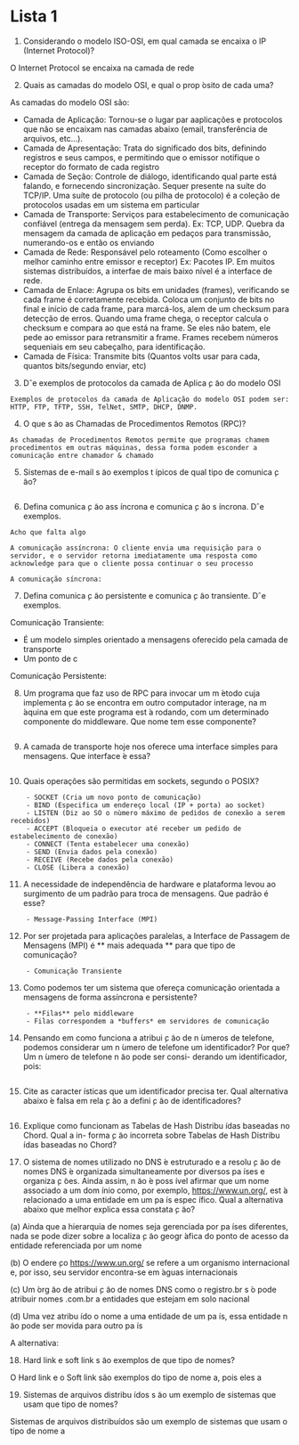 # Lista 1

1. Considerando o modelo ISO-OSI, em qual camada se encaixa o IP (Internet Protocol)?

O Internet Protocol se encaixa na camada de rede

2. Quais as camadas do modelo OSI, e qual o prop ́osito de cada uma?

As camadas do modelo OSI são:

- Camada de Aplicação: Tornou-se o lugar par aaplicações e protocolos que não se encaixam nas camadas abaixo (email, transferência de arquivos, etc...).
- Camada de Apresentação: Trata do significado dos bits, definindo registros e seus campos, e permitindo que o emissor notifique o receptor do formato de cada registro
- Camada de Seção: Controle de diálogo, identificando qual parte está falando, e fornecendo sincronização. Sequer presente na suíte do TCP/IP. Uma suíte de protocolo (ou pilha de protocolo) é a coleção de protocolos usadas em um sistema em particular
- Camada de Transporte: Serviços para estabelecimento de comunicação confiável (entrega da mensagem sem perda). Ex: TCP, UDP. Quebra da mensagem da camada de aplicação em pedaços para transmissão, numerando-os e então os enviando
- Camada de Rede: Responsável pelo roteamento (Como escolher o melhor caminho entre emissor e receptor) Ex: Pacotes IP. Em muitos sistemas distribuídos, a interfae de mais baixo nível é a interface de rede.
- Camada de Enlace: Agrupa os bits em unidades (frames), verificando se cada frame é corretamente recebida. Coloca um conjunto de bits no final e início de cada frame, para marcá-los, alem de um checksum para detecção de erros. Quando uma frame chega, o receptor calcula o checksum e compara ao que está na frame. Se eles não batem, ele pede ao emissor para retransmitir a frame. Frames recebem números sequeniais em seu cabeçalho, para identificação.
- Camada de Física: Transmite bits (Quantos volts usar para cada, quantos bits/segundo enviar, etc)

3. Dˆe exemplos de protocolos da camada de Aplica ̧c ̃ao do modelo OSI

```
Exemplos de protocolos da camada de Aplicação do modelo OSI podem ser: HTTP, FTP, TFTP, SSH, TelNet, SMTP, DHCP, DNMP.
```

4. O que s ̃ao as Chamadas de Procedimentos Remotos (RPC)?

```
As chamadas de Procedimentos Remotos permite que programas chamem procedimentos em outras máquinas, dessa forma podem esconder a comunicação entre chamador & chamado
```

5. Sistemas de e-mail s ̃ao exemplos t ́ıpicos de qual tipo de comunica ̧c ̃ao?

```
```

6. Defina comunica ̧c ̃ao ass ́ıncrona e comunica ̧c ̃ao s ́ıncrona. Dˆe exemplos.

```
Acho que falta algo

A comunicação assíncrona: O cliente envia uma requisição para o servidor, e o servidor retorna imediatamente uma resposta como acknowledge para que o cliente possa continuar o seu processo

A comunicação síncrona:
```

7. Defina comunica ̧c ̃ao persistente e comunica ̧c ̃ao transiente. Dˆe exemplos.

Comunicação Transiente:

- É um modelo simples orientado a mensagens oferecido pela camada de transporte
- Um ponto de c

Comunicação Persistente:

8. Um programa que faz uso de RPC para invocar um m ́etodo cuja implementa ̧c ̃ao se encontra em outro computador interage, na m ́aquina em que este programa est ́a rodando, com um determinado componente do middleware. Que nome tem esse componente?

```
```

9. A camada de transporte hoje nos oferece uma interface simples para mensagens. Que interface  ́e essa?

```
```

10. Quais operações são permitidas em sockets, segundo o POSIX?

```
	- SOCKET (Cria um novo ponto de comunicação)
	- BIND (Especifica um endereço local (IP + porta) ao socket)
	- LISTEN (Diz ao SO o nùmero máximo de pedidos de conexão a serem recebidos)
	- ACCEPT (Bloqueia o executor até receber um pedido de estabelecimento de conexão)
	- CONNECT (Tenta estabelecer uma conexão)
	- SEND (Envia dados pela conexão)
	- RECEIVE (Recebe dados pela conexão)
	- CLOSE (Libera a conexão)
```

11. A necessidade de independência de hardware e plataforma levou ao surgimento de um padrão para troca de mensagens. Que padrão é esse?

```
	- Message-Passing Interface (MPI)
```

12. Por ser projetada para aplicações paralelas, a Interface de Passagem de Mensagens (MPI) é ** mais adequada ** para que tipo de comunicação?

```
	- Comunicação Transiente
```

13. Como podemos ter um sistema que ofereça comunicação orientada a mensagens de forma assı́ncrona e persistente?

```
	- **Filas** pelo middleware
	- Filas correspondem a *buffers* em servidores de comunicação
```


14. Pensando em como funciona a atribui ̧c ̃ao de n ́umeros de telefone, podemos considerar um n ́umero de telefone um identificador? Por que? Um n ́umero de telefone n ̃ao pode ser consi- derando um identificador, pois:

```
```

15. Cite as caracter ́ısticas que um identificador precisa ter. Qual alternativa abaixo  ́e falsa em rela ̧c ̃ao a defini ̧c ̃ao de identificadores?

```
```

16. Explique como funcionam as Tabelas de Hash Distribu ́ıdas baseadas no Chord. Qual a in- forma ̧c ̃ao incorreta sobre Tabelas de Hash Distribu ́ıdas baseadas no Chord?


17. O sistema de nomes utilizado no DNS  ́e estruturado e a resolu ̧c ̃ao de nomes DNS  ́e organizada simultaneamente por diversos pa ́ıses e organiza ̧c ̃oes. Ainda assim, n ̃ao  ́e poss ́ıvel afirmar que um nome associado a um dom ́ınio como, por exemplo, https://www.un.org/, est ́a relacionado a uma entidade em um pa ́ıs espec ́ıfico. Qual a alternativa abaixo que melhor explica essa constata ̧c ̃ao?

(a) Ainda que a hierarquia de nomes seja gerenciada por pa ́ıses diferentes, nada se pode dizer sobre a localiza ̧c ̃ao geogr ́afica do ponto de acesso da entidade referenciada por um nome

(b) O endere ̧co https://www.un.org/ se refere a um organismo internacional e, por isso, seu servidor encontra-se em  ́aguas internacionais

(c) Um  ́org ̃ao de atribui ̧c ̃ao de nomes DNS como o registro.br s ́o pode atribuir nomes .com.br a entidades que estejam em solo nacional

(d) Uma vez atribu ́ıdo o nome a uma entidade de um pa ́ıs, essa entidade n ̃ao pode ser movida para outro pa ́ıs

A alternativa: 

18. Hard link e soft link s ̃ao exemplos de que tipo de nomes?

O Hard link e o Soft link são exemplos do tipo de nome a, pois eles a

19. Sistemas de arquivos distribu ́ıdos s ̃ao um exemplo de sistemas que usam que tipo de nomes?

Sistemas de arquivos distribuídos são um exemplo de sistemas que usam o tipo de nome a

